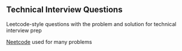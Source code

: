 ## Technical Interview Questions
Leetcode-style questions with the problem and solution for technical interview prep

[Neetcode](https://neetcode.io) used for many problems
